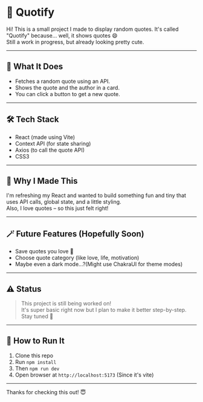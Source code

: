 # 💬 Quotify

Hi! This is a small project I made to display random quotes. It's called "Quotify" because... well, it shows quotes 😄  
Still a work in progress, but already looking pretty cute.

---

## 🧠 What It Does

- Fetches a random quote using an API.
- Shows the quote and the author in a card.
- You can click a button to get a new quote.

---

## 🛠 Tech Stack

- React (made using Vite)
- Context API (for state sharing)
- Axios (to call the quote API)
- CSS3

---

## 🎯 Why I Made This

I'm refreshing my React and wanted to build something fun and tiny that uses API calls, global state, and a little styling.  
Also, I love quotes – so this just felt right!

---

## 🪄 Future Features (Hopefully Soon)

- Save quotes you love 💖  
- Choose quote category (like love, life, motivation)  
- Maybe even a dark mode...?(Might use ChakraUI for theme modes)

---

## ⚠️ Status

> This project is still being worked on!  
It's super basic right now but I plan to make it better step-by-step. Stay tuned 🌱

---

## 🏁 How to Run It

1. Clone this repo  
2. Run `npm install`  
3. Then `npm run dev`  
4. Open browser at `http://localhost:5173` (Since it's vite)

---

Thanks for checking this out! 😇
